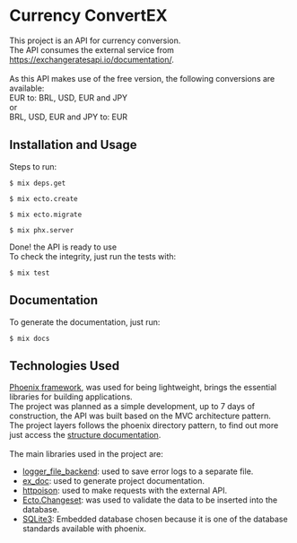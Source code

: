 # Currency ConvertEX

This project is an API for currency conversion. <br/>
The API consumes the external service from https://exchangeratesapi.io/documentation/. <br/>
<br/>
As this API makes use of the free version, the following conversions are available: <br/>
EUR to: BRL, USD, EUR and JPY <br/>
or <br/>
BRL, USD, EUR and JPY to: EUR <br/>

## Installation and Usage

Steps to run:

    $ mix deps.get

    $ mix ecto.create
    
    $ mix ecto.migrate
    
    $ mix phx.server

Done! the API is ready to use <br/>
To check the integrity, just run the tests with: 
   
    $ mix test

## Documentation
To generate the documentation, just run:
   
    $ mix docs

## Technologies Used

[Phoenix framework](https://phoenixframework.org), was used for being lightweight, brings the essential libraries for building applications. <br/>
The project was planned as a simple development, up to 7 days of construction, the API was built based on the MVC architecture pattern. <br/>
The project layers follows the phoenix directory pattern, to find out more just access the [structure documentation](https://hexdocs.pm/phoenix/directory_structure.html). <br/>
<br/>
The main libraries used in the project are: <br/>
- [logger_file_backend](https://hexdocs.pm/logger_file_backend/readme.html): used to save error logs to a separate file.
- [ex_doc](https://github.com/elixir-lang/ex_doc): used to generate project documentation.
- [httpoison](https://hexdocs.pm/httpoison/HTTPoison.html): used to make requests with the external API.
- [Ecto.Changeset](https://hexdocs.pm/ecto/Ecto.Changeset.html): was used to validate the data to be inserted into the database.
- [SQLite3](https://hexdocs.pm/ecto_sqlite3/Ecto.Adapters.SQLite3.html): Embedded database chosen because it is one of the database standards available with phoenix.

